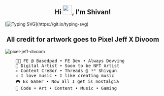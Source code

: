 <h2 align="center">Hi <img src="https://raw.githubusercontent.com/MartinHeinz/MartinHeinz/master/wave.gif" width="30px">, I'm Shivan! </h2> 

[![Typing SVG](https://readme-typing-svg.demolab.com?font=Merienda&size=35&duration=3500&pause=700&color=f75c7e&center=true&vCenter=true&height=75&width=1300px&lines=Hello+There+!;Welcome+To+My+Profile+!;)](https://git.io/typing-svg)

<h2 align="center">All credit for artwork goes to Pixel Jeff X Divoom</h2>

![pixel-jeff-divoom](https://github.com/ShivgunGaming/ShivgunGaming/assets/102505925/5032d450-7ae7-496a-acff-73ff389b8dbb)

<pre>
    👨‍💻 FE @ Basedpad • FE Dev • Always Devving
    🎨 Digital Artist • Soon to be NFT Artist
    ✍️ Content Cre8or • Threads @ ᵍᵐ Shivgun
    🎶 I love music • I like creating music
    🎮 Ex Gamer • Now all I get is nostalgia
    🥰 Code • Art • Content • Music • Gaming
</pre>

